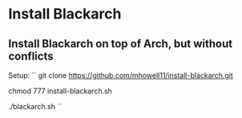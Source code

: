 # Install Blackarch
## Install Blackarch on top of Arch, but without conflicts
Setup:
``
git clone https://github.com/mhowell11/install-blackarch.git

chmod 777 install-blackarch.sh

./blackarch.sh
``
